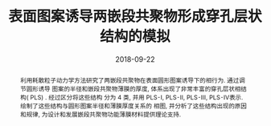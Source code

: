 ---
title: "表面图案诱导两嵌段共聚物形成穿孔层状结构的模拟"
authors:
- 容婧婧
- 马兰
- You-Liang Zhu
- 黄以能
- 孙昭艳
date: "2018-09-22"
doi: "10.7503/cjcu20180263"
publication_types: ["期刊文章"]
publication: "高等学校化学学报"
abstract: "利用耗散粒子动力学方法研究了两嵌段共聚物在表面圆形图案诱导下的相行为. 通过调节圆形诱导   图案的半径和嵌段共聚物薄膜的厚度, 体系出现了非常丰富的穿孔层状相结构( PLS) . 经过区分将这些结构  分为 4 类, 并用 PLS⁃I,  PLS⁃II, PLS⁃III, PLS⁃IV表示. 绘制了这些结构与圆形图案半径和薄膜厚度关系的  相图,  并分析了这些结构出现的原因和规律, 为设计和发展嵌段共聚物功能薄膜材料提供理论支持."
url_pdf: "http://www.cjcu.jlu.edu.cn/CN/10.7503/cjcu20180263"
---